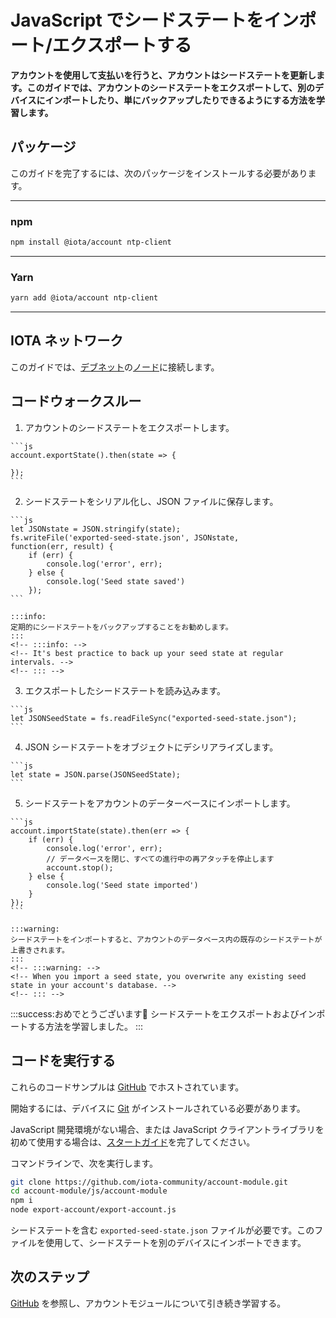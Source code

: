 # JavaScript でシードステートをインポート/エクスポートする
<!-- # Import/export an existing seed state in JavaScript -->

**アカウントを使用して支払いを行うと、アカウントはシードステートを更新します。このガイドでは、アカウントのシードステートをエクスポートして、別のデバイスにインポートしたり、単にバックアップしたりできるようにする方法を学習します。**
<!-- **When you use your account to make payments, your account updates your seed state. In this guide, you learn how to export your account's seed state so that you can import it on another device or simply back it up.** -->

## パッケージ
<!-- ## Packages -->

このガイドを完了するには、次のパッケージをインストールする必要があります。
<!-- To complete this guide, you need to install the following packages: -->

--------------------
### npm
```bash
npm install @iota/account ntp-client
```
---
### Yarn
```bash
yarn add @iota/account ntp-client
```
--------------------

## IOTA ネットワーク
<!-- ## IOTA network -->

このガイドでは、[デブネット](root://getting-started/0.1/network/iota-networks.md#devnet)の[ノード](root://getting-started/0.1/network/nodes.md)に接続します。
<!-- In this guide, we connect to a node on the [Devnet](root://getting-started/0.1/network/iota-networks.md#devnet). -->

## コードウォークスルー
<!-- ## Code walkthrough -->

1. アカウントのシードステートをエクスポートします。
  <!-- 1. Export your account's seed state -->

    ```js
    account.exportState().then(state => {

    });
    ```

2. シードステートをシリアル化し、JSON ファイルに保存します。
  <!-- 2. Serialize your seed state and save it to a JSON file -->

    ```js
    let JSONstate = JSON.stringify(state);
    fs.writeFile('exported-seed-state.json', JSONstate,
    function(err, result) {
        if (err) {
            console.log('error', err);
        } else {
            console.log('Seed state saved')
        });
    ```

    :::info:
    定期的にシードステートをバックアップすることをお勧めします。
    :::
    <!-- :::info: -->
    <!-- It's best practice to back up your seed state at regular intervals. -->
    <!-- ::: -->

3. エクスポートしたシードステートを読み込みます。
  <!-- 3. Read your exported seed state -->

    ```js
    let JSONSeedState = fs.readFileSync("exported-seed-state.json");
    ```

4. JSON シードステートをオブジェクトにデシリアライズします。
  <!-- 4. Deserialize your JSON seed state into an object -->

    ```js
    let state = JSON.parse(JSONSeedState);
    ```

5. シードステートをアカウントのデーターベースにインポートします。
  <!-- 5. Import your seed state into your account's database -->

    ```js
    account.importState(state).then(err => {
        if (err) {
            console.log('error', err);
            // データベースを閉じ、すべての進行中の再アタッチを停止します
            account.stop();
        } else {
            console.log('Seed state imported')
        }
    });
    ```

    :::warning:
    シードステートをインポートすると、アカウントのデータベース内の既存のシードステートが上書きされます。
    :::
    <!-- :::warning: -->
    <!-- When you import a seed state, you overwrite any existing seed state in your account's database. -->
    <!-- ::: -->

:::success:おめでとうございます:tada:
シードステートをエクスポートおよびインポートする方法を学習しました。
:::
<!-- :::success:Congratulations! :tada: -->
<!-- You've learned how to export and import your seed state. -->
<!-- ::: -->

## コードを実行する
<!-- ## Run the code -->

これらのコードサンプルは [GitHub](https://github.com/iota-community/account-module) でホストされています。
<!-- These code samples are hosted on [GitHub](https://github.com/iota-community/account-module). -->

開始するには、デバイスに [Git](https://git-scm.com/book/en/v2/Getting-Started-Installing-Git) がインストールされている必要があります。
<!-- To get started you need [Git](https://git-scm.com/book/en/v2/Getting-Started-Installing-Git) installed on your device. -->

JavaScript 開発環境がない場合、または JavaScript クライアントライブラリを初めて使用する場合は、[スタートガイド](../../getting-started/js-quickstart.md)を完了してください。
<!-- If you don't have a JavaScript development environment, or if this is your first time using the JavaScript client library, complete our [getting started guide](../../getting-started/js-quickstart.md). -->

コマンドラインで、次を実行します。
<!-- In the command-line, do the following: -->

```bash
git clone https://github.com/iota-community/account-module.git
cd account-module/js/account-module
npm i
node export-account/export-account.js
```

シードステートを含む `exported-seed-state.json` ファイルが必要です。このファイルを使用して、シードステートを別のデバイスにインポートできます。
<!-- You should have an `exported-seed-state.json` file that contains your seed state. You can use this file to import your seed state on another device. -->

## 次のステップ
<!-- ## Next steps -->

[GitHub](https://github.com/iotaledger/iota.js/tree/next/packages/account/src) を参照し、アカウントモジュールについて引き続き学習する。
<!-- Take a look at [GitHub](https://github.com/iotaledger/iota.js/tree/next/packages/account/src) to continue learning about the account module. -->
